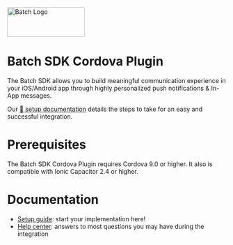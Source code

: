 <img src="https://static.batch.com/documentation/Readmes/logo_batch_full_178@2x.png" srcset="https://static.batch.com/documentation/Readmes/logo_batch_full_178.png 1x" width="178" height="68" alt="Batch Logo" />

# Batch SDK Cordova Plugin

The Batch SDK allows you to build meaningful communication experience in your iOS/Android app through highly personalized push notifications & In-App messages.

Our [📕 setup documentation](https://doc.batch.com/cordova/prerequisites) details the steps to take for an easy and successful integration.

# Prerequisites
The Batch SDK Cordova Plugin requires Cordova 9.0 or higher. It also is compatible with Ionic Capacitor 2.4 or higher.

# Documentation
- [Setup guide](https://doc.batch.com/cordova/prerequisites): start your implementation here!
- [Help center](https://help.batch.com/en/): answers to most questions you may have during the integration